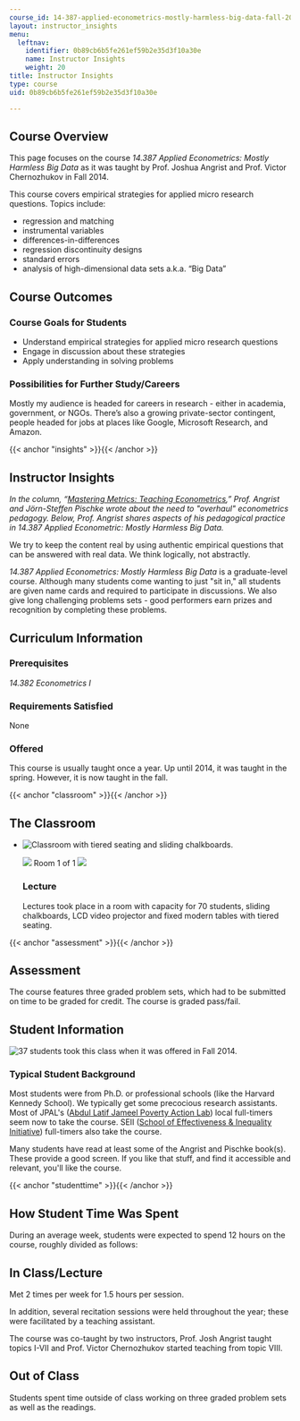 ```yaml
---
course_id: 14-387-applied-econometrics-mostly-harmless-big-data-fall-2014
layout: instructor_insights
menu:
  leftnav:
    identifier: 0b89cb6b5fe261ef59b2e35d3f10a30e
    name: Instructor Insights
    weight: 20
title: Instructor Insights
type: course
uid: 0b89cb6b5fe261ef59b2e35d3f10a30e

---
```


Course Overview
---------------

This page focuses on the course _14.387 Applied Econometrics: Mostly Harmless Big Data_ as it was taught by Prof. Joshua Angrist and Prof. Victor Chernozhukov in Fall 2014.

This course covers empirical strategies for applied micro research questions. Topics include:

*   regression and matching
*   instrumental variables
*   differences-in-differences
*   regression discontinuity designs
*   standard errors
*   analysis of high-dimensional data sets a.k.a. “Big Data”

Course Outcomes
---------------

### Course Goals for Students

*   Understand empirical strategies for applied micro research questions
*   Engage in discussion about these strategies
*   Apply understanding in solving problems 

### Possibilities for Further Study/Careers

Mostly my audience is headed for careers in research - either in academia, government, or NGOs. There’s also a growing private-sector contingent, people headed for jobs at places like Google, Microsoft Research, and Amazon.

{{< anchor "insights" >}}{{< /anchor >}}

Instructor Insights
-------------------

_In the column, “_[_Mastering Metrics: Teaching Econometrics_](http://www.voxeu.org/article/mastering-metrics-teaching-econometrics)_,” Prof. Angrist and Jörn-Steffen Pischke wrote about the need to "overhaul" econometrics pedagogy. Below, Prof. Angrist shares aspects of his pedagogical practice in 14.387 Applied Econometric: Mostly Harmless Big Data._ 

We try to keep the content real by using authentic empirical questions that can be answered with real data. We think logically, not abstractly.

_14.387 Applied Econometrics: Mostly Harmless Big Data_ is a graduate-level course. Although many students come wanting to just "sit in," all students are given name cards and required to participate in discussions. We also give long challenging problems sets - good performers earn prizes and recognition by completing these problems.

Curriculum Information
----------------------

### Prerequisites

_14.382 Econometrics I_

### Requirements Satisfied

None

### Offered

This course is usually taught once a year. Up until 2014, it was taught in the spring. However, it is now taught in the fall.

{{< anchor "classroom" >}}{{< /anchor >}}

The Classroom
-------------

*   ![Classroom with tiered seating and sliding chalkboards.](/coursemedia/14-387-applied-econometrics-mostly-harmless-big-data-fall-2014/bc4aff4b7a4a85414525f7098860f387_14-387_classroom-1.jpg)
    
    ![](/images/educator/classroom_prev_dim.png) Room 1 of 1 ![](/images/educator/classroom_next_dim.png)
    
    ### Lecture
    
    Lectures took place in a room with capacity for 70 students, sliding chalkboards, LCD video projector and fixed modern tables with tiered seating.
    

{{< anchor "assessment" >}}{{< /anchor >}}

Assessment
----------

The course features three graded problem sets, which had to be submitted on time to be graded for credit. The course is graded pass/fail.

Student Information
-------------------

![37 students took this class when it was offered in Fall 2014.](/coursemedia/14-387-applied-econometrics-mostly-harmless-big-data-fall-2014/99284ba87083ab34d31fb108a07a0dcd_14-387_stat-students.png)

### Typical Student Background

Most students were from Ph.D. or professional schools (like the Harvard Kennedy School). We typically get some precocious research assistants. Most of JPAL's ([Abdul Latif Jameel Poverty Action Lab](http://www.povertyactionlab.org/)) local full-timers seem now to take the course. SEII ([School of Effectiveness & Inequality Initiative](http://seii.mit.edu/about/)) full-timers also take the course. 

Many students have read at least some of the Angrist and Pischke book(s). These provide a good screen. If you like that stuff, and find it accessible and relevant, you'll like the course.

{{< anchor "studenttime" >}}{{< /anchor >}}

How Student Time Was Spent
--------------------------

During an average week, students were expected to spend 12 hours on the course, roughly divided as follows:

In Class/Lecture
----------------

Met 2 times per week for 1.5 hours per session.

In addition, several recitation sessions were held throughout the year; these were facilitated by a teaching assistant.

The course was co-taught by two instructors, Prof. Josh Angrist taught topics I-VII and Prof. Victor Chernozhukov started teaching from topic VIII.

Out of Class
------------

Students spent time outside of class working on three graded problem sets as well as the readings.